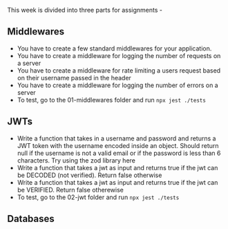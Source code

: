 This week is divided into three parts for assignments - 
## Middlewares
 - You have to create a few standard middlewares for your application.
 - You have to create a middleware for logging the number of requests on a server
 - You have to create a middleware for rate limiting a users request based on their username passed in the header
 - You have to create a middleware for logging the number of errors on a server
 - To test, go to the 01-middlewares folder and run `npx jest ./tests`
 
## JWTs
 - Write a function that takes in a username and password and returns a JWT token with the username encoded inside an object. Should return null if the username is not a valid email or if the password is less than 6 characters. Try using the zod library here
 - Write a function that takes a jwt as input and returns true if the jwt can be DECODED (not verified). Return false otherwise
 - Write a function that takes a jwt as input and returns true if the jwt can be VERIFIED. Return false otherewise
 - To test, go to the 02-jwt folder and run `npx jest ./tests`

## Databases